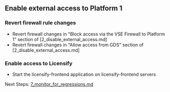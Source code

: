 ## Enable external access to Platform 1

### Revert firewall rule changes

* Revert firewall changes in "Block access via the VSE Firewall to Platform 1" section of [2_disable_external_access.md]
* Revert firewall changes in "Allow access from GDS" section of [2_disable_external_access.md]

### Enable access to Licensify

* Start the licensify-frontend application on licensify-frontend servers

Next Steps: [7_monitor_for_regressions.md](7_monitor_for_regressions.md) 
